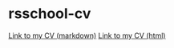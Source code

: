 # rsschool-cv

[Link to my CV (markdown)](https://igorosa.github.io/rsschool-cv/cv)
[Link to my CV (html)](https://igorosa.github.io/rsschool-cv/)
